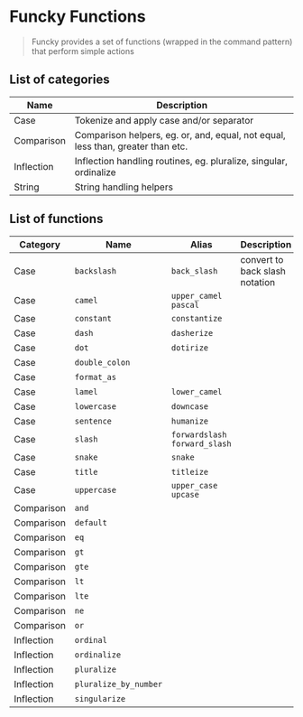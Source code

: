 # Funcky Functions

> Funcky provides a set of functions (wrapped in the command pattern) that perform simple actions

## List of categories

| Name | Description |
|-|-|
| Case | Tokenize and apply case and/or separator |
| Comparison | Comparison helpers, eg. or, and, equal, not equal, less than, greater than etc. |
| Inflection | Inflection handling routines, eg. pluralize, singular, ordinalize |
| String | String handling helpers |

## List of functions

| Category | Name | Alias | Description |
|-|-|-|-|
| Case | `backslash` | `back_slash`  | convert to back slash notation |
| Case | `camel` | `upper_camel` `pascal`  |  |
| Case | `constant` | `constantize`  |  |
| Case | `dash` | `dasherize`  |  |
| Case | `dot` | `dotirize`  |  |
| Case | `double_colon` |  |  |
| Case | `format_as` |  |  |
| Case | `lamel` | `lower_camel`  |  |
| Case | `lowercase` | `downcase`  |  |
| Case | `sentence` | `humanize`  |  |
| Case | `slash` | `forwardslash` `forward_slash`  |  |
| Case | `snake` | `snake`  |  |
| Case | `title` | `titleize`  |  |
| Case | `uppercase` | `upper_case` `upcase`  |  |
| Comparison | `and` |  |  |
| Comparison | `default` |  |  |
| Comparison | `eq` |  |  |
| Comparison | `gt` |  |  |
| Comparison | `gte` |  |  |
| Comparison | `lt` |  |  |
| Comparison | `lte` |  |  |
| Comparison | `ne` |  |  |
| Comparison | `or` |  |  |
| Inflection | `ordinal` |  |  |
| Inflection | `ordinalize` |  |  |
| Inflection | `pluralize` |  |  |
| Inflection | `pluralize_by_number` |  |  |
| Inflection | `singularize` |  |  |
